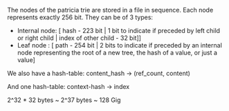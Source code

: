 The nodes of the patricia trie are stored in a file in sequence.
Each node represents exactly 256 bit. They can be of 3 types:

- Internal node: [ hash - 223 bit | 1 bit to indicate if preceded by left child or right child | index of other child  - 32 bit]]
- Leaf node    : [ path - 254 bit | 2 bits to indicate if preceded by an internal node representing the root of a new tree, the hash of a value, or just a value] 


We also have a hash-table: content_hash -> (ref_count, content)

And one hash-table: context-hash -> index


2^32 * 32 bytes ~ 2^37 bytes ~ 128 Gig
